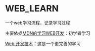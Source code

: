 # WEB_LEARN
一个web学习流程，记录学习过程  

主要依据[MDN的学习WEB开发](https://developer.mozilla.org/zh-CN/docs/learn)：初学者学习  

[Web 开发技术](https://developer.mozilla.org/zh-CN/docs/Web)：这是一个更完善的学习


